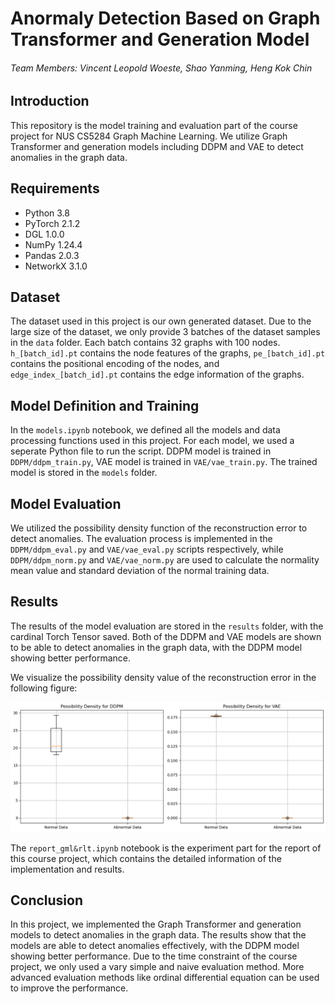 # Anormaly Detection Based on Graph Transformer and Generation Model

###### Team Members: Vincent Leopold Woeste, Shao Yanming, Heng Kok Chin


## Introduction

This repository is the model training and evaluation part of the course project for NUS CS5284 Graph Machine Learning. We utilize Graph Transformer and generation models including DDPM and VAE to detect anomalies in the graph data.


## Requirements

- Python 3.8
- PyTorch 2.1.2
- DGL 1.0.0
- NumPy 1.24.4
- Pandas 2.0.3
- NetworkX 3.1.0


## Dataset

The dataset used in this project is our own generated dataset. Due to the large size of the dataset, we only provide 3 batches of the dataset samples in the `data` folder. Each batch contains 32 graphs with 100 nodes. `h_[batch_id].pt` contains the node features of the graphs, `pe_[batch_id].pt` contains the positional encoding of the nodes, and `edge_index_[batch_id].pt` contains the edge information of the graphs.


## Model Definition and Training

In the `models.ipynb` notebook, we defined all the models and data processing functions used in this project. For each model, we used a seperate Python file to run the script. DDPM model is trained in `DDPM/ddpm_train.py`, VAE model is trained in `VAE/vae_train.py`. The trained model is stored in the `models` folder.


## Model Evaluation

We utilized the possibility density function of the reconstruction error to detect anomalies. The evaluation process is implemented in the `DDPM/ddpm_eval.py` and `VAE/vae_eval.py` scripts respectively, while `DDPM/ddpm_norm.py` and `VAE/vae_norm.py` are used to calculate the normality mean value and standard deviation of the normal training data.


## Results

The results of the model evaluation are stored in the `results` folder, with the cardinal Torch Tensor saved. Both of the DDPM and VAE models are shown to be able to detect anomalies in the graph data, with the DDPM model showing better performance.

We visualize the possibility density value of the reconstruction error in the following figure:


![Possibility Density](results/PDF.png)


The `report_gml&rlt.ipynb` notebook is the experiment part for the report of this course project, which contains the detailed information of the implementation and results.


## Conclusion

In this project, we implemented the Graph Transformer and generation models to detect anomalies in the graph data. The results show that the models are able to detect anomalies effectively, with the DDPM model showing better performance. Due to the time constraint of the course project, we only used a vary simple and naive evaluation method. More advanced evaluation methods like ordinal differential equation can be used to improve the performance.
